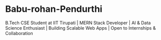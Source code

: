 # Babu-rohan-Pendurthi
B.Tech CSE Student at IIT Tirupati | MERN Stack Developer | AI &amp; Data Science Enthusiast | Building Scalable Web Apps | Open to Internships &amp; Collaboration
